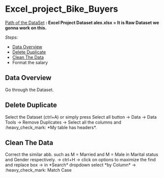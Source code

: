 <h1> Excel_project_Bike_Buyers</h1>

[Path of the DataSet](https://github.com/reenu1405/Excel/blob/main/Excel%20Project%20Dataset%20alex.xlsx "Excel_project_Bike_Buyers")
**: Excel Project Dataset alex.xlsx = It is Raw Dataset we gonna work on this.**

*Steps:*	
*   [Data Overview](#DataOverview)
*   [Delete Duplicate](#DeleteDuplicate)
*   [Clean The Data](#clean)
*   Format the salary


<h2 id="DataOverview">Data Overview</h2>
        Go through the Dataset.

<h2 id="DeleteDuplicate">Delete Duplicate</h2>
        Select the Dataset (ctrl+A) or simply press Select all button  -> Data -> Data Tools -> Remove Duplicates -> Select all the columns and :heavy_check_mark: *My table has headers*.
<h2 id="clean">Clean The Data</h2>
        Correct the similar abb. such as M = Married and M = Male in Marital status and Gender respectively. -> ctrl+H -> click on options to maximize the find and replace box -> in *Search* dropdown select *by Column* -> :heavy_check_mark: Match Case 
